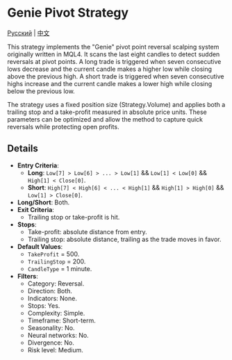 # Genie Pivot Strategy
[Русский](README_ru.md) | [中文](README_cn.md)

This strategy implements the "Genie" pivot point reversal scalping system originally written in MQL4. It scans the last eight candles to detect sudden reversals at pivot points. A long trade is triggered when seven consecutive lows decrease and the current candle makes a higher low while closing above the previous high. A short trade is triggered when seven consecutive highs increase and the current candle makes a lower high while closing below the previous low.

The strategy uses a fixed position size (Strategy.Volume) and applies both a trailing stop and a take-profit measured in absolute price units. These parameters can be optimized and allow the method to capture quick reversals while protecting open profits.

## Details

- **Entry Criteria**:
  - **Long**: `Low[7] > Low[6] > ... > Low[1]` && `Low[1] < Low[0]` && `High[1] < Close[0]`.
  - **Short**: `High[7] < High[6] < ... < High[1]` && `High[1] > High[0]` && `Low[1] > Close[0]`.
- **Long/Short**: Both.
- **Exit Criteria**:
  - Trailing stop or take-profit is hit.
- **Stops**:
  - Take-profit: absolute distance from entry.
  - Trailing stop: absolute distance, trailing as the trade moves in favor.
- **Default Values**:
  - `TakeProfit` = 500.
  - `TrailingStop` = 200.
  - `CandleType` = 1 minute.
- **Filters**:
  - Category: Reversal.
  - Direction: Both.
  - Indicators: None.
  - Stops: Yes.
  - Complexity: Simple.
  - Timeframe: Short-term.
  - Seasonality: No.
  - Neural networks: No.
  - Divergence: No.
  - Risk level: Medium.
